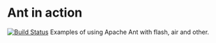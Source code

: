 Ant in action
=============================
[![Build Status](https://travis-ci.org/alexandrratush/ant-in-action.svg?branch=master)](https://travis-ci.org/alexandrratush/ant-in-action)
Examples of using Apache Ant with flash, air and other.